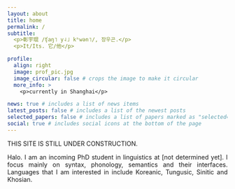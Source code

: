 ```yaml
---
layout: about
title: home
permalink: /
subtitle: 
  <p>彰宇琨 /ʧaŋ˥ y˨˩ kʰwən˥/, 장우곤.</p>
  <p>It/Its. 它/他</p>

profile:
  align: right
  image: prof_pic.jpg
  image_circular: false # crops the image to make it circular
  more_info: >
    <p>currently in Shanghai</p>

news: true # includes a list of news items
latest_posts: false # includes a list of the newest posts
selected_papers: false # includes a list of papers marked as "selected={true}"
social: true # includes social icons at the bottom of the page
---
```


THIS SITE IS STILL UNDER CONSTRUCTION.

<p align="justify">
Halo. I am an incoming PhD student in linguistics at [not determined yet]. I focus mainly on syntax, phonology, semantics and their interfaces. Languages that I am interested in include Koreanic, Tungusic, Sinitic and Khosian.
</p>
